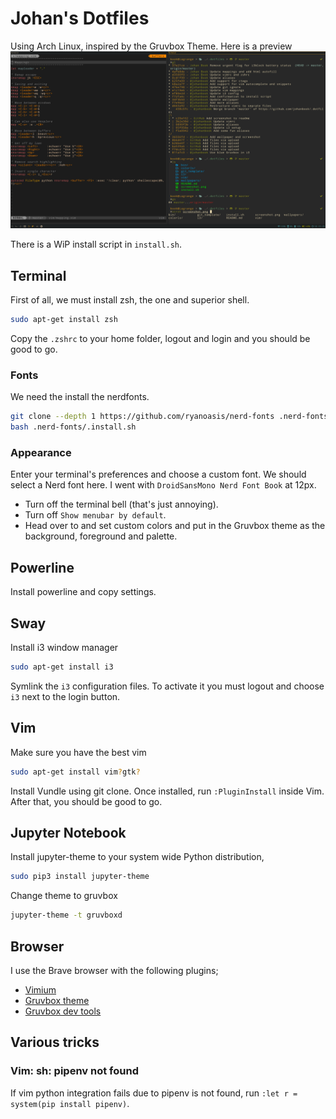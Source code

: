 # Johan's Dotfiles

Using Arch Linux, inspired by the Gruvbox Theme. Here is a preview
![screenshot](https://raw.githubusercontent.com/johanbook/dotfiles/master/screenshot.png)

There is a WiP install script in `install.sh`.

## Terminal

First of all, we must install zsh, the one and superior shell.

```bash
sudo apt-get install zsh
```

Copy the `.zshrc` to your home folder, logout and login and you should be good
to go.

### Fonts

We need the install the nerdfonts.

```bash
git clone --depth 1 https://github.com/ryanoasis/nerd-fonts .nerd-fonts/
bash .nerd-fonts/.install.sh
```

### Appearance

Enter your terminal's preferences and choose a custom font. We should select a
Nerd font here. I went with `DroidSansMono Nerd Font Book` at 12px.

- Turn off the terminal bell (that's just annoying).
- Turn off `Show menubar by default`.
- Head over to and set custom colors and put in the Gruvbox theme as the
  background, foreground and palette.

## Powerline

Install powerline and copy settings.

## Sway

Install i3 window manager

```bash
sudo apt-get install i3
```

Symlink the `i3` configuration files. To activate it you must logout and choose
`i3` next to the login button.

## Vim

Make sure you have the best vim

```bash
sudo apt-get install vim?gtk?
```

Install Vundle using git clone. Once installed, run `:PluginInstall` inside Vim.
After that, you should be good to go.

## Jupyter Notebook

Install jupyter-theme to your system wide Python distribution,

```bash
sudo pip3 install jupyter-theme
```

Change theme to gruvbox

```bash
jupyter-theme -t gruvboxd
```

## Browser

I use the Brave browser with the following plugins;

- [Vimium](https://github.com/philc/vimium)
- [Gruvbox theme](https://github.com/bbrks/chrome-gruvbox)
- [Gruvbox dev tools](https://chrome.google.com/webstore/detail/devtools-theme-gruvbox-da/njcgdakjdifgccdgnoiphpnihcfopcmj)


## Various tricks

### Vim: sh: pipenv not found

If vim python integration fails due to pipenv is not found, run `:let r = system(pip install pipenv)`.
